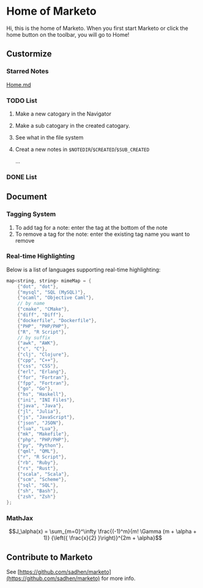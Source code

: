 ﻿<!--
tags: home, @todo
-->

# Home of Marketo
Hi, this is the home of Marketo. When you first start Marketo or click the home button on the toolbar, you will go to Home!

## Custormize
### Starred Notes
[Home.md](/Home.md)

### TODO List
1. Make a new catogary in the Navigator
2. Make a sub catogary in the created catogary.
3. See what in the file system
4. Creat a new notes in `$NOTEDIR`/`$CREATED`/`$SUB_CREATED`

   ...

### DONE List
   
## Document
### Tagging System
1. To add tag for a note: enter the tag at the bottom of the note
2. To remove a tag for the note: enter the existing tag name you want to remove

### Real-time Highlighting
Below is a list of languages supporting real-time highlighting:
``` cpp
map<string, string> mimeMap = {
    {"dot", "dot"},
    {"mysql", "SQL (MySQL)"},
    {"ocaml", "Objective Caml"},
    // by name
    {"cmake", "CMake"},
    {"diff", "Diff"},
    {"dockerfile", "Dockerfile"},
    {"PHP", "PHP/PHP"},
    {"R", "R Script"},
    // by suffix
    {"awk", "AWK"},
    {"c", "C"},
    {"clj", "Clojure"},
    {"cpp", "C++"},
    {"css", "CSS"},
    {"erl", "Erlang"},
    {"for", "Fortran"},
    {"fpp", "Fortran"},
    {"go", "Go"},
    {"hs", "Haskell"},
    {"ini", "INI Files"},
    {"java", "Java"},
    {"jl", "Julia"},
    {"js", "JavaScript"},
    {"json", "JSON"},
    {"lua", "Lua"},
    {"mk", "Makefile"},
    {"php", "PHP/PHP"},
    {"py", "Python"},
    {"qml", "QML"},
    {"r", "R Script"},
    {"rb", "Ruby"},
    {"rs", "Rust"},
    {"scala", "Scala"},
    {"scm", "Scheme"},
    {"sql", "SQL"},
    {"sh", "Bash"},
    {"zsh", "Zsh"}
};
```
### MathJax
$$J_\alpha(x) = \sum_{m=0}^\infty \frac{(-1)^m}{m! \Gamma (m + \alpha + 1)} {\left({ \frac{x}{2} }\right)}^{2m + \alpha}$$

## Contribute to Marketo
See [https://github.com/sadhen/marketo](https://github.com/sadhen/marketo) for more info.

